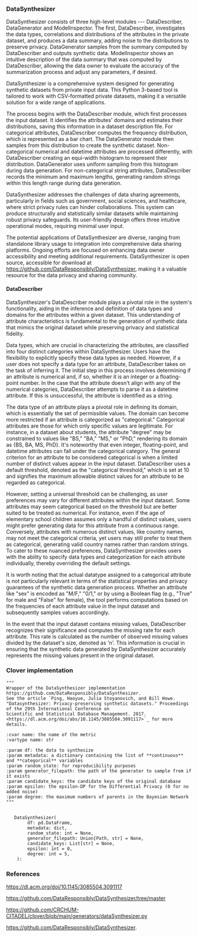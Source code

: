 ### DataSynthesizer
DataSynthesizer consists of three high-level modules --- DataDescriber, DataGenerator and ModelInspector. The first, DataDescriber, investigates the data types, correlations and distributions of the attributes in the private dataset, and produces a data summary, adding noise to the distributions to preserve privacy. DataGenerator samples from the summary computed by DataDescriber and outputs synthetic data. ModelInspector shows an intuitive description of the data summary that was computed by DataDescriber, allowing the data owner to evaluate the accuracy of the summarization process and adjust any parameters, if desired.



DataSynthesizer is a comprehensive system designed for generating synthetic datasets from private input data. This Python 3-based tool is tailored to work with CSV-formatted private datasets, making it a versatile solution for a wide range of applications.

The process begins with the DataDescriber module, which first processes the input dataset. It identifies the attributes' domains and estimates their distributions, saving this information in a dataset description file. For categorical attributes, DataDescriber computes the frequency distribution, which is represented as a bar chart. The DataGenerator module then samples from this distribution to create the synthetic dataset. Non-categorical numerical and datetime attributes are processed differently, with DataDescriber creating an equi-width histogram to represent their distribution. DataGenerator uses uniform sampling from this histogram during data generation. For non-categorical string attributes, DataDescriber records the minimum and maximum lengths, generating random strings within this length range during data generation.

DataSynthesizer addresses the challenges of data sharing agreements, particularly in fields such as government, social sciences, and healthcare, where strict privacy rules can hinder collaborations. This system can produce structurally and statistically similar datasets while maintaining robust privacy safeguards. Its user-friendly design offers three intuitive operational modes, requiring minimal user input.

The potential applications of DataSynthesizer are diverse, ranging from standalone library usage to integration into comprehensive data sharing platforms. Ongoing efforts are focused on enhancing data owner accessibility and meeting additional requirements. DataSynthesizer is open source, accessible for download at https://github.com/DataResponsibly/DataSynthesizer, making it a valuable resource for the data privacy and sharing community.

#### DataDescriber

DataSynthesizer's DataDescriber module plays a pivotal role in the system's functionality, aiding in the inference and definition of data types and domains for the attributes within a given dataset. This understanding of attribute characteristics is fundamental to the generation of synthetic data that mimics the original dataset while preserving privacy and statistical fidelity.

Data types, which are crucial in characterizing the attributes, are classified into four distinct categories within DataSynthesizer. Users have the flexibility to explicitly specify these data types as needed. However, if a user does not specify a data type for an attribute, DataDescriber takes on the task of inferring it. The initial step in this process involves determining if an attribute is numerical and, if so, whether it is an integer or a floating-point number. In the case that the attribute doesn't align with any of the numerical categories, DataDescriber attempts to parse it as a datetime attribute. If this is unsuccessful, the attribute is identified as a string.

The data type of an attribute plays a pivotal role in defining its domain, which is essentially the set of permissible values. The domain can become more restricted if an attribute is categorized as "categorical." Categorical attributes are those for which only specific values are legitimate. For instance, in a dataset about students, the attribute "degree" may be constrained to values like "BS," "BA," "MS," or "PhD," rendering its domain as {BS, BA, MS, PhD}. It's noteworthy that even integer, floating-point, and datetime attributes can fall under the categorical category. The general criterion for an attribute to be considered categorical is when a limited number of distinct values appear in the input dataset. DataDescriber uses a default threshold, denoted as the "categorical threshold," which is set at 10 and signifies the maximum allowable distinct values for an attribute to be regarded as categorical.

However, setting a universal threshold can be challenging, as user preferences may vary for different attributes within the input dataset. Some attributes may seem categorical based on the threshold but are better suited to be treated as numerical. For instance, even if the age of elementary school children assumes only a handful of distinct values, users might prefer generating data for this attribute from a continuous range. Conversely, attributes with numerous distinct values, like country names, may not meet the categorical criteria, yet users may still prefer to treat them as categorical, generating valid country names rather than random strings. To cater to these nuanced preferences, DataSynthesizer provides users with the ability to specify data types and categorization for each attribute individually, thereby overriding the default settings.

It is worth noting that the actual datatype assigned to a categorical attribute is not particularly relevant in terms of the statistical properties and privacy guarantees of the synthetic data generation process. Whether an attribute like "sex" is encoded as "M/F," "0/1," or by using a Boolean flag (e.g., "True" for male and "False" for female), the tool performs computations based on the frequencies of each attribute value in the input dataset and subsequently samples values accordingly.

In the event that the input dataset contains missing values, DataDescriber recognizes their significance and computes the missing rate for each attribute. This rate is calculated as the number of observed missing values divided by the dataset's size, denoted as 'n'. This information is crucial in ensuring that the synthetic data generated by DataSynthesizer accurately represents the missing values present in the original dataset.

### Clover implementation

    """
    Wrapper of the DataSynthesizer implementation https://github.com/DataResponsibly/DataSynthesizer.
    See the article `Ping, Haoyue, Julia Stoyanovich, and Bill Howe.
    "Datasynthesizer: Privacy-preserving synthetic datasets." Proceedings of the 29th International Conference on
    Scientific and Statistical Database Management. 2017.
    <https://dl.acm.org/doi/abs/10.1145/3085504.3091117>`_ for more details.

    :cvar name: the name of the metric
    :vartype name: str

    :param df: the data to synthesize
    :param metadata: a dictionary containing the list of **continuous** and **categorical** variables
    :param random_state: for reproducibility purposes
    :param generator_filepath: the path of the generator to sample from if it exists
    :param candidate_keys: the candidate keys of the original database
    :param epsilon: the epsilon-DP for the Differential Privacy (0 for no added noise)
    :param degree: the maximum numbers of parents in the Bayesian Network
    """


       DataSynthesizer(
            df: pd.DataFrame,
            metadata: dict,
            random_state: int = None,
            generator_filepath: Union[Path, str] = None,
            candidate_keys: List[str] = None,
            epsilon: int = 0,
            degree: int = 5,
        ):

### References

https://dl.acm.org/doi/10.1145/3085504.3091117

https://github.com/DataResponsibly/DataSynthesizer/tree/master

https://github.com/CRCHUM-CITADEL/clover/blob/main/generators/dataSynthesizer.py

https://github.com/DataResponsibly/DataSynthesizer.
